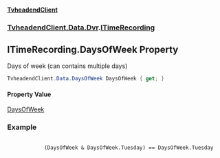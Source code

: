 #### [TvheadendClient](./index.md 'index')
### [TvheadendClient.Data.Dvr](./TvheadendClient-Data-Dvr.md 'TvheadendClient.Data.Dvr').[ITimeRecording](./TvheadendClient-Data-Dvr-ITimeRecording.md 'TvheadendClient.Data.Dvr.ITimeRecording')
## ITimeRecording.DaysOfWeek Property
Days of week (can contains multiple days)  
```csharp
TvheadendClient.Data.DaysOfWeek DaysOfWeek { get; }
```
#### Property Value
[DaysOfWeek](./TvheadendClient-Data-DaysOfWeek.md 'TvheadendClient.Data.DaysOfWeek')  
### Example
```

            (DaysOfWeek & DaysOfWeek.Tuesday) == DaysOfWeek.Tuesday
            
```  

